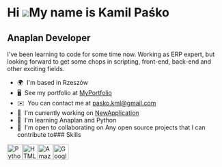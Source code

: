 Hi ![](https://user-images.githubusercontent.com/18350557/176309783-0785949b-9127-417c-8b55-ab5a4333674e.gif)My name is Kamil Paśko
===================================================================================================================================

Anaplan Developer
-----------------

I've been learning to code for some time now. Working as ERP expert, but looking forward to get some chops in scripting, front-end, back-end and other exciting fields.

*   🌍  I'm based in Rzeszów
*   🖥️  See my portfolio at [MyPortfolio](http://dummy.com)
*   ✉️  You can contact me at [pasko.kml@gmail.com](mailto:pasko.kml@gmail.com)
*   🚀  I'm currently working on [NewApplication](http://DummyApp.com)
*   🧠  I'm learning Anaplan and Python
*   🤝  I'm open to collaborating on Any open source projects that I can contribute to### Skills 
<p align="left">
<a href="https://www.python.org/" target="_blank" rel="noreferrer"><img src="https://raw.githubusercontent.com/danielcranney/readme-generator/main/public/icons/skills/python-colored.svg" width="36" height="36" alt="Python" /></a><a href="https://developer.mozilla.org/en-US/docs/Glossary/HTML5" target="_blank" rel="noreferrer"><img src="https://raw.githubusercontent.com/danielcranney/readme-generator/main/public/icons/skills/html5-colored.svg" width="36" height="36" alt="HTML5" /></a><a href="https://aws.amazon.com" target="_blank" rel="noreferrer"><img src="https://raw.githubusercontent.com/danielcranney/readme-generator/main/public/icons/skills/aws-colored.svg" width="36" height="36" alt="Amazon Web Services" /></a><a href="https://cloud.google.com/" target="_blank" rel="noreferrer"><img src="https://raw.githubusercontent.com/danielcranney/readme-generator/main/public/icons/skills/googlecloud-colored.svg" width="36" height="36" alt="Google Cloud" /></a>
                    </p>
                    
